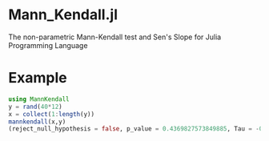 # Mann_Kendall.jl
The non-parametric Mann-Kendall test and Sen's Slope for Julia Programming Language

# Example
```julia
using MannKendall
y = rand(40*12)
x = collect(1:length(y))
mannkendall(x,y)                                                                                                                                              
(reject_null_hypothesis = false, p_value = 0.4369827573849885, Tau = -0.02374739039665971, slope = -7.613151196044908e-5, intercept = 0.5150870782436969)
```
